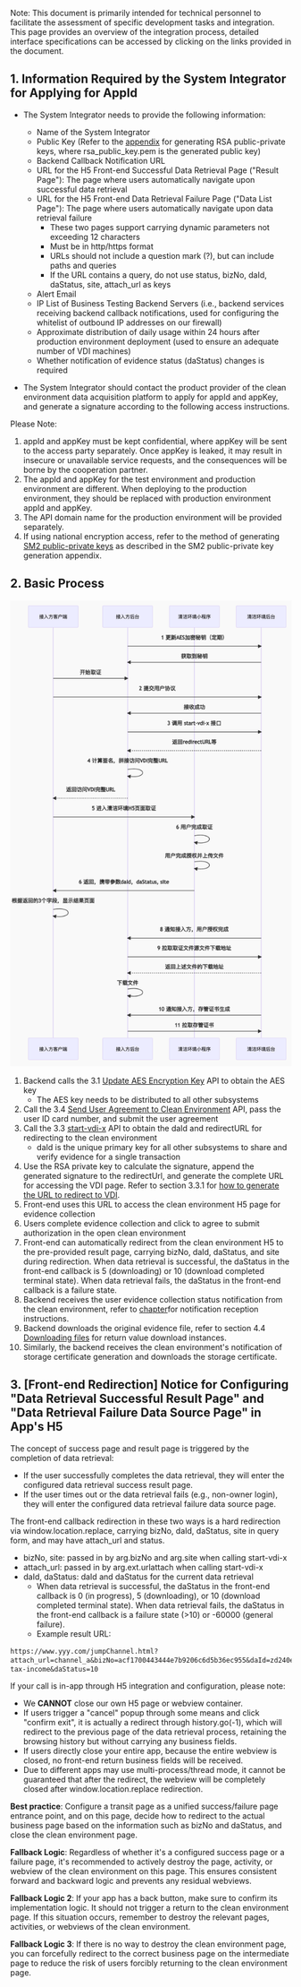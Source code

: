 Note: This document is primarily intended for technical personnel to facilitate the assessment of specific development tasks and integration. This page provides an overview of the integration process, detailed interface specifications can be accessed by clicking on the links provided in the document.

## 1. Information Required by the System Integrator for Applying for AppId

* The System Integrator needs to provide the following information:

  * Name of the System Integrator
  * Public Key (Refer to the [appendix](/en/access/appendix?id=_5-how-to-generate-rsa-public-and-private-keys) for generating RSA public-private keys, where rsa_public_key.pem is the generated public key)
  * Backend Callback Notification URL
  * URL for the H5 Front-end Successful Data Retrieval Page ("Result Page"): The page where users automatically navigate upon successful data retrieval
  * URL for the H5 Front-end Data Retrieval Failure Page ("Data List Page"): The page where users automatically navigate upon data retrieval failure
    * These two pages support carrying dynamic parameters not exceeding 12 characters
    * Must be in http/https format
    * URLs should not include a question mark (?), but can include paths and queries
    * If the URL contains a query, do not use status, bizNo, daId, daStatus, site, attach_url as keys
  * Alert Email
  * IP List of Business Testing Backend Servers (i.e., backend services receiving backend callback notifications, used for configuring the whitelist of outbound IP addresses on our firewall)
  * Approximate distribution of daily usage within 24 hours after production environment deployment (used to ensure an adequate number of VDI machines)
  * Whether notification of evidence status (daStatus) changes is required
* The System Integrator should contact the product provider of the clean environment data acquisition platform to apply for appId and appKey, and generate a signature according to the following access instructions.

Please Note:

1. appId and appKey must be kept confidential, where appKey will be sent to the access party separately. Once appKey is leaked, it may result in insecure or unavailable service requests, and the consequences will be borne by the cooperation partner.
2. The appId and appKey for the test environment and production environment are different. When deploying to the production environment, they should be replaced with production environment appId and appKey.
3. The API domain name for the production environment will be provided separately.
4. If using national encryption access, refer to the method of generating [SM2 public-private keys](https://shimo.im/docs/wV3VV8g0voTXj13y#anchor-init) as described in the SM2 public-private key generation appendix.

## 2. Basic Process

![image](./2-1.png)

1. Backend calls the 3.1 [Update AES Encryption Key](/en/access/main?id=_31-update-aes-encryption-key-interface) API to obtain the AES key
   * The AES key needs to be distributed to all other subsystems
2. Call the 3.4 [Send User Agreement to Clean Environment](/en/access/main?id=_34-user-agreement-signing-interface) API, pass the user ID card number, and submit the user agreement
3. Call the 3.3 [start-vdi-x](/en/access/main?id=_33-start-vdi-x-interface-for-accessway-h5sdk) API to obtain the daId and redirectURL for redirecting to the clean environment
   * daId is the unique primary key for all other subsystems to share and verify evidence for a single transaction
4. Use the RSA private key to calculate the signature, append the generated signature to the redirectUrl, and generate the complete URL for accessing the VDI page. Refer to section 3.3.1 for [how to generate the URL to redirect to VDI](/en/access/main?id=_331-how-to-redirect-to-and-load-the-returned-url).
5. Front-end uses this URL to access the clean environment H5 page for evidence collection
6. Users complete evidence collection and click to agree to submit authorization in the open clean environment
7. Front-end can automatically redirect from the clean environment H5 to the pre-provided result page, carrying bizNo, daId, daStatus, and site during redirection. When data retrieval is successful, the daStatus in the front-end callback is 5 (downloading) or 10 (download completed terminal state). When data retrieval fails, the daStatus in the front-end callback is a failure state.
8. Backend receives the user evidence collection status notification from the clean environment, refer to [chapter](/en/access/main?id=_4-notification-v2-format-interface-description-for-system-integrators)for notification reception instructions.
9. Backend downloads the original evidence file, refer to section 4.4 [Downloading files](/en/access/main?id=_44-downloading-files) for return value download instances.
10. Similarly, the backend receives the clean environment's notification of storage certificate generation and downloads the storage certificate.

## 3. [Front-end Redirection] Notice for Configuring "Data Retrieval Successful Result Page" and "Data Retrieval Failure Data Source Page" in App's H5

The concept of success page and result page is triggered by the completion of data retrieval:

* If the user successfully completes the data retrieval, they will enter the configured data retrieval success result page.
* If the user times out or the data retrieval fails (e.g., non-owner login), they will enter the configured data retrieval failure data source page.

The front-end callback redirection in these two ways is a hard redirection via window.location.replace, carrying bizNo, daId, daStatus, site in query form, and may have attach_url and status.

* bizNo, site: passed in by arg.bizNo and arg.site when calling start-vdi-x
* attach_url: passed in by arg.ext.urlattach when calling start-vdi-x
* daId, daStatus: daId and daStatus for the current data retrieval
  * When data retrieval is successful, the daStatus in the front-end callback is 0 (in progress), 5 (downloading), or 10 (download completed terminal state). When data retrieval fails, the daStatus in the front-end callback is a failure state (>10) or -60000 (general failure).
  * Example result URL:

```
https://www.yyy.com/jumpChannel.html?attach_url=channel_a&bizNo=acf1700443444e7b9206c6d5b36ec955&daId=zd240e1e1722158295759228928&site=app-tax-income&daStatus=10
```

If your call is in-app through H5 integration and configuration, please note:

- We **CANNOT** close our own H5 page or webview container.
- If users trigger a "cancel" popup through some means and click "confirm exit", it is actually a redirect through history.go(-1), which will redirect to the previous page of the data retrieval process, retaining the browsing history but without carrying any business fields.
- If users directly close your entire app, because the entire webview is closed, no front-end return business fields will be received.
- Due to different apps may use multi-process/thread mode, it cannot be guaranteed that after the redirect, the webview will be completely closed after window.location.replace redirection.

**Best practice**:
Configure a transit page as a unified success/failure page entrance point, and on this page, decide how to redirect to the actual business page based on the information such as bizNo and daStatus, and close the clean environment page.

**Fallback Logic**:
Regardless of whether it's a configured success page or a failure page, it's recommended to actively destroy the page, activity, or webview of the clean environment on this page. This ensures consistent forward and backward logic and prevents any residual webviews.

**Fallback Logic 2**:
If your app has a back button, make sure to confirm its implementation logic. It should not trigger a return to the clean environment page. If this situation occurs, remember to destroy the relevant pages, activities, or webviews of the clean environment.

**Fallback Logic 3**:
If there is no way to destroy the clean environment page, you can forcefully redirect to the correct business page on the intermediate page to reduce the risk of users forcibly returning to the clean environment page.
